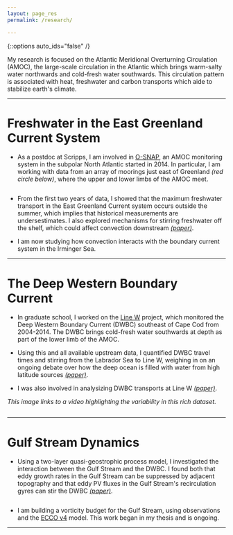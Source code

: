 ```yaml
---
layout: page_res
permalink: /research/

---
```

{::options auto_ids="false" /}

My research is focused on the Atlantic Meridional Overturning Circulation (AMOC), the large-scale circulation in the Atlantic which brings warm-salty water northwards and cold-fresh water southwards. This circulation pattern is associated with heat, freshwater and carbon transports which aide to stabilize earth's climate.

---

# Freshwater in the East Greenland Current System

* As a postdoc at Scripps, I am involved in [O-SNAP](http://www.o-snap.org/), an AMOC monitoring system in the subpolar North Atlantic started in 2014. In particular, I am working with data from an array of moorings just east of Greenland *(red circle below)*, where the upper and lower limbs of the AMOC meet.

<img src="{{ site.url }}{{ site.baseurl }}/images/osnapschem.png" alt="">

* From the first two years of data, I showed that the maximum freshwater transport in the East Greenland Current system occurs outside the summer, which implies that historical measurements are undersestimates. I also explored mechanisms for stirring freshwater off the shelf, which could affect convection downstream [*(paper)*](https://agupubs.onlinelibrary.wiley.com/doi/abs/10.1029/2018JC014511).

* I am now studying how convection interacts with the boundary current system in the Irminger Sea.

---

# The Deep Western Boundary Current

* In graduate school, I worked on the [Line W](http://www.whoi.edu/science/PO/linew/) project, which monitored the Deep Western Boundary Current (DWBC) southeast of Cape Cod from 2004-2014. The DWBC brings cold-fresh water southwards at depth as part of the lower limb of the AMOC.

* Using this and all available upstream data, I quantified DWBC travel times and stirring from the Labrador Sea to Line W, weighing in on an ongoing debate over how the deep ocean is filled with water from high latitude sources [*(paper)*](http://onlinelibrary.wiley.com/doi/10.1002/2017JC012921/full).

* I was also involved in analysizing DWBC transports at Line W [*(paper)*](http://onlinelibrary.wiley.com/doi/10.1002/2017JC012984/full).

*This image links to a video highlighting the variability in this rich dataset.*

[<img src="{{ site.url }}{{ site.baseurl }}/images/LWmovsnap.png" alt="" description="This image links to a video highlighting the large variability in this rich dataset.">](https://youtu.be/IJ0seo86qbs)

---

# Gulf Stream Dynamics

* Using a two-layer quasi-geostrophic process model, I investigated the interaction between the Gulf Stream and the DWBC. I found both that eddy growth rates in the Gulf Stream can be suppressed by adjacent topography and that eddy PV fluxes in the Gulf Stream's recirculation gyres can stir the DWBC [*(paper)*](https://journals.ametsoc.org/doi/abs/10.1175/JPO-D-17-0206.1?journalCode=phoc).

<img src="{{ site.url }}{{ site.baseurl }}/images/modschem.png" alt="">

* I am building a vorticity budget for the Gulf Stream, using observations and the [ECCO v4](http://www.ecco-group.org/) model. This work began in my thesis and is ongoing.

---
